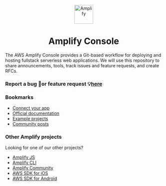<p align="center">
  <a href="https://console.amplify.aws">
    <img alt="Amplify" src="https://github.com/aws-amplify/community/blob/master/src/assets/images/logo-dark.png" width="60" />
  </a>
</p>
<h1 align="center">
  Amplify Console
</h1>

The AWS Amplify Console provides a Git-based workflow for deploying and hosting fullstack serverless web applications. We will use this repository to share announcements, tools, track issues and feature requests, and create RFCs.

### Report a bug 🐛or feature request 💡[here](https://github.com/aws-amplify/amplify-console/issues)

### Bookmarks

* [Connect your app](https://console.amplify.aws)
* [Official documentation](https://docs.aws.amazon.com/amplify/latest/userguide/welcome.html)
* [Example projects](https://aws.amazon.com/amplify/console/getting-started/)
* [Community posts](https://amplify.aws/community/posts)

### Other Amplify projects

Looking for one of our other projects?
  * [Amplify JS](https://github.com/aws-amplify/amplify-js/issues)
  * [Amplify CLI](https://github.com/aws-amplify/amplify-cli/issues)
  * [Amplify Community](https://amplify.aws/community)  
  * [AWS SDK for iOS](https://github.com/aws-amplify/aws-sdk-ios/issues)
  * [AWS SDK for Android](https://github.com/aws-amplify/aws-sdk-android/issues)

